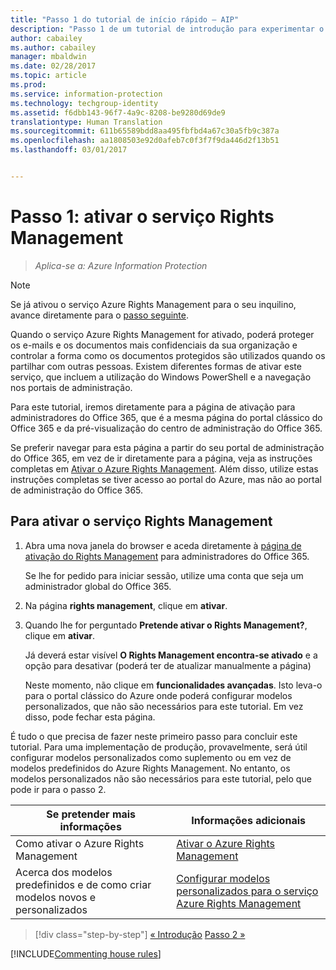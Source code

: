 ```yaml
---
title: "Passo 1 do tutorial de início rápido – AIP"
description: "Passo 1 de um tutorial de introdução para experimentar o Azure Information Protection rapidamente – Ativar o serviço Azure Rights Management."
author: cabailey
ms.author: cabailey
manager: mbaldwin
ms.date: 02/28/2017
ms.topic: article
ms.prod: 
ms.service: information-protection
ms.technology: techgroup-identity
ms.assetid: f6dbb143-96f7-4a9c-8208-be9280d69de9
translationtype: Human Translation
ms.sourcegitcommit: 611b65589bdd8aa495fbfbd4a67c30a5fb9c387a
ms.openlocfilehash: aa1808503e92d0afeb7c0f3f7f9da446d2f13b51
ms.lasthandoff: 03/01/2017


---
```


# <a name="step-1-activate-the-rights-management-service"></a>Passo 1: ativar o serviço Rights Management
 
>*Aplica-se a: Azure Information Protection*

> [!NOTE]
>Se já ativou o serviço Azure Rights Management para o seu inquilino, avance diretamente para o [passo seguinte](infoprotect-tutorial-step2.md). 

Quando o serviço Azure Rights Management for ativado, poderá proteger os e-mails e os documentos mais confidenciais da sua organização e controlar a forma como os documentos protegidos são utilizados quando os partilhar com outras pessoas. Existem diferentes formas de ativar este serviço, que incluem a utilização do Windows PowerShell e a navegação nos portais de administração.

Para este tutorial, iremos diretamente para a página de ativação para administradores do Office 365, que é a mesma página do portal clássico do Office 365 e da pré-visualização do centro de administração do Office 365. 

Se preferir navegar para esta página a partir do seu portal de administração do Office 365, em vez de ir diretamente para a página, veja as instruções completas em [Ativar o Azure Rights Management](../deploy-use/activate-service.md). Além disso, utilize estas instruções completas se tiver acesso ao portal do Azure, mas não ao portal de administração do Office 365.

## <a name="to-activate-the-rights-management-service"></a>Para ativar o serviço Rights Management

1. Abra uma nova janela do browser e aceda diretamente à [página de ativação do Rights Management](https://account.activedirectory.windowsazure.com/RmsOnline/Manage.aspx) para administradores do Office 365.
    
    Se lhe for pedido para iniciar sessão, utilize uma conta que seja um administrador global do Office 365.

2. Na página **rights management**, clique em **ativar**.

3. Quando lhe for perguntado **Pretende ativar o Rights Management?**, clique em **ativar**.

    Já deverá estar visível **O Rights Management encontra-se ativado** e a opção para desativar (poderá ter de atualizar manualmente a página)

    Neste momento, não clique em **funcionalidades avançadas**. Isto leva-o para o portal clássico do Azure onde poderá configurar modelos personalizados, que não são necessários para este tutorial. Em vez disso, pode fechar esta página.

É tudo o que precisa de fazer neste primeiro passo para concluir este tutorial. Para uma implementação de produção, provavelmente, será útil configurar modelos personalizados como suplemento ou em vez de modelos predefinidos do Azure Rights Management. No entanto, os modelos personalizados não são necessários para este tutorial, pelo que pode ir para o passo 2.

|Se pretender mais informações|Informações adicionais|
|--------------------------------|--------------------------|
|Como ativar o Azure Rights Management|[Ativar o Azure Rights Management](../deploy-use/activate-service.md)|
|Acerca dos modelos predefinidos e de como criar modelos novos e personalizados|[Configurar modelos personalizados para o serviço Azure Rights Management](../deploy-use/configure-custom-templates.md)|

>[!div class="step-by-step"]
[&#171; Introdução](infoprotect-quick-start-tutorial.md)
[Passo 2 &#187;](infoprotect-tutorial-step2.md)

[!INCLUDE[Commenting house rules](../includes/houserules.md)]

